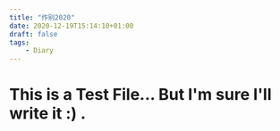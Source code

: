 ```yaml
---
title: "作别2020"
date: 2020-12-19T15:14:10+01:00
draft: false
tags:
    - Diary
---
```


# This is a Test File... But I'm sure I'll write it :) .